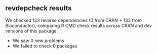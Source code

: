 ## revdepcheck results

We checked 133 reverse dependencies (0 from CRAN + 133 from Bioconductor), comparing R CMD check results across CRAN and dev versions of this package.

 * We saw 0 new problems
 * We failed to check 0 packages

